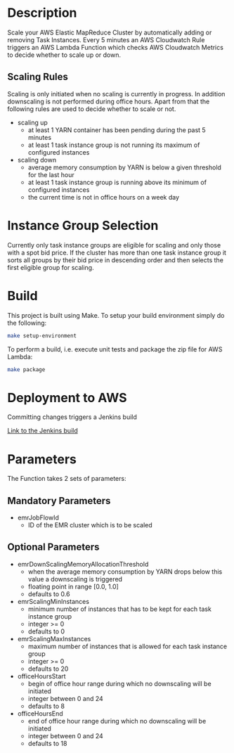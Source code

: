 # Description

Scale your AWS Elastic MapReduce Cluster by automatically adding or removing
Task Instances. Every 5 minutes an AWS Cloudwatch Rule triggers an AWS Lambda
Function which checks AWS Cloudwatch Metrics to decide whether to scale up or
down.

## Scaling Rules

Scaling is only initiated when no scaling is currently in progress. In addition
downscaling is not performed during office hours. Apart from that the following
rules are used to decide whether to scale or not.

- scaling up
    - at least 1 YARN container has been pending during the past 5 minutes
    - at least 1 task instance group is not running its maximum of configured instances
- scaling down
    - average memory consumption by YARN is below a given threshold for the last hour
    - at least 1 task instance group is running above its minimum of configured instances
    - the current time is not in office hours on a week day

# Instance Group Selection

Currently only task instance groups are eligible for scaling and only those with
a spot bid price. If the cluster has more than one task instance group it sorts
all groups by their bid price in descending order and then selects the first eligible
group for scaling.

# Build

This project is built using Make. To setup your build
environment simply do the following:

```bash
make setup-environment
```

To perform a build, i.e. execute unit tests and package the zip file for AWS Lambda:

```bash
make package
```

# Deployment to AWS
Committing changes triggers a Jenkins build

[Link to the Jenkins build](https://core-data-platform.fizz.cloud.scout24.com/job/Data%20Platform%20Tools/job/EMR%20Auto%20Scaling/)


# Parameters

The Function takes 2 sets of parameters:

## Mandatory Parameters

- emrJobFlowId
    - ID of the EMR cluster which is to be scaled

## Optional Parameters

- emrDownScalingMemoryAllocationThreshold
    - when the average memory consumption by YARN drops below this value a downscaling
      is triggered
    - floating point in range [0.0, 1.0]
    - defaults to 0.6
- emrScalingMinInstances
    - minimum number of instances that has to be kept for each task instance group
    - integer >= 0
    - defaults to 0
- emrScalingMaxInstances
    - maximum number of instances that is allowed for each task instance group
    - integer >= 0
    - defaults to 20
- officeHoursStart
    - begin of office hour range during which no downscaling will be initiated
    - integer between 0 and 24
    - defaults to 8
- officeHoursEnd
    - end of office hour range during which no downscaling will be initiated
    - integer between 0 and 24
    - defaults to 18